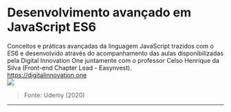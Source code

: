 # Desenvolvimento avançado em JavaScript ES6
Conceitos e práticas avançadas da linguagem JavaScript trazidos com o ES6 e desenvolvido através do acompanhamento das aulas disponibilizadas pela Digital Innovation One juntamente com o professor Celso Henrique da Silva (Front-end Chapter Lead - Easynvest).  
https://digitalinnovation.one    
![](https://img-a.udemycdn.com/course/750x422/2575266_c184.jpg)
> Fonte: Udemy (2020)  
-------------
